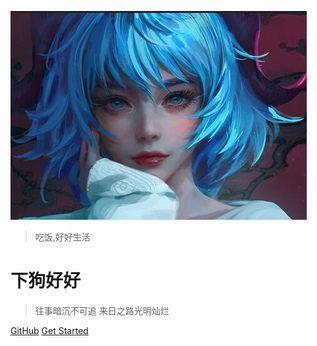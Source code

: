 <!-- _coverpage.md -->

![logo](_media/cover.jpeg)

> 吃饭,好好生活

# 下狗好好

> 往事暗沉不可追 来日之路光明灿烂

[GitHub](https://github.com/docsifyjs/docsify/)
[Get Started](README)